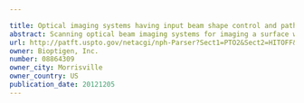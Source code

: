 ```yaml
---

title: Optical imaging systems having input beam shape control and path length control
abstract: Scanning optical beam imaging systems for imaging a surface with convex curvature are provided. The systems include a sphero-telecentric objective, wherein a scanning radius of curvature of the sphero-telecentric objective is greater than an apical radius of curvature of the surface and less than or equal to four times an apical radius of curvature of the surface.
url: http://patft.uspto.gov/netacgi/nph-Parser?Sect1=PTO2&Sect2=HITOFF&p=1&u=%2Fnetahtml%2FPTO%2Fsearch-adv.htm&r=1&f=G&l=50&d=PALL&S1=08864309&OS=08864309&RS=08864309
owner: Bioptigen, Inc.
number: 08864309
owner_city: Morrisville
owner_country: US
publication_date: 20121205
---
```

